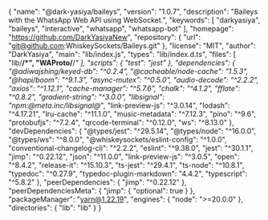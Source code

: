 {
  "name": "@dark-yasiya/baileys",
  "version": "1.0.7",
  "description": "Baileys with the WhatsApp Web API using WebSocket.",
  "keywords": [
    "darkyasiya",
    "baileys",
    "interactive",
    "whatsapp",
    "whatsapp-bot"
  ],
  "homepage": "https://github.com/DarkYasiyaNew",
  "repository": {
    "url": "git@github.com:WhiskeySockets/Baileys.git"
  },
  "license": "MIT",
  "author": "DarkYasiya",
  "main": "lib/index.js",
  "types": "lib/index.d.ts",
  "files": [
    "lib/**/*",
    "WAProto/**/*"
  ],
  "scripts": {
    "test": "jest"
  },
  "dependencies": {
    "@adiwajshing/keyed-db": "^0.2.4",
    "@cacheable/node-cache": "1.5.3",
    "@hapi/boom": "^9.1.3",
    "async-mutex": "^0.5.0",
    "audio-decode": "^2.2.2",
    "axios": "^1.12.1",
    "cache-manager": "^5.7.6",
    "chalk": "^4.1.2",
    "fflate": "^0.8.2",
    "gradient-string": "^3.0.0",
    "libsignal": "npm:@meta.inc/libsignal@*",
    "link-preview-js": "^3.0.14",
    "lodash": "^4.17.21",
    "lru-cache": "^11.1.0",
    "music-metadata": "^7.12.3",
    "pino": "^9.6",
    "protobufjs": "^7.2.4",
    "qrcode-terminal": "^0.12.0",
    "ws": "^8.13.0"
  },
  "devDependencies": {
    "@types/jest": "^29.5.14",
    "@types/node": "^16.0.0",
    "@types/ws": "^8.0.0",
    "@whiskeysockets/eslint-config": "^1.0.0",
    "conventional-changelog-cli": "^2.2.2",
    "eslint": "^9.38.0",
    "jest": "^30.1.1",
    "jimp": "^0.22.12",
    "json": "^11.0.0",
    "link-preview-js": "^3.0.5",
    "open": "^8.4.2",
    "release-it": "^15.10.3",
    "ts-jest": "^29.4.1",
    "ts-node": "^10.8.1",
    "typedoc": "^0.27.9",
    "typedoc-plugin-markdown": "4.4.2",
    "typescript": "^5.8.2"
  },
  "peerDependencies": {
    "jimp": "^0.22.12"
  },
  "peerDependenciesMeta": {
    "jimp": {
      "optional": true
    }
  },
  "packageManager": "yarn@1.22.19",
  "engines": {
    "node": ">=20.0.0"
  },
  "directories": {
    "lib": "lib"
  }
}
